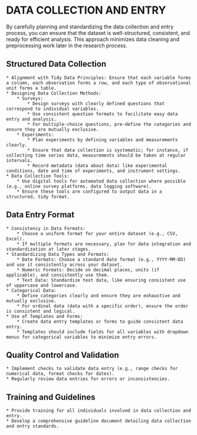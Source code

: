 # DATA COLLECTION AND ENTRY

By carefully planning and standardizing the data collection and entry process, you can ensure that the dataset is well-structured, consistent, and ready for efficient analysis. This approach minimizes data cleaning and preprocessing work later in the research process.

## Structured Data Collection

    * Alignment with Tidy Data Principles: Ensure that each variable forms a column, each observation forms a row, and each type of observational unit forms a table.
    * Designing Data Collection Methods:
        * Surveys:
            * Design surveys with clearly defined questions that correspond to individual variables.
            * Use consistent question formats to facilitate easy data entry and analysis.
            * For multiple-choice questions, pre-define the categories and ensure they are mutually exclusive.
        * Experiments:
            * Plan experiments by defining variables and measurements clearly.
            * Ensure that data collection is systematic; for instance, if collecting time series data, measurements should be taken at regular intervals.
            * Record metadata (data about data) like experimental conditions, date and time of experiments, and instrument settings.
    * Data Collection Tools:
        * Use digital tools for automated data collection where possible (e.g., online survey platforms, data logging software).
        * Ensure these tools are configured to output data in a structured, tidy format.

## Data Entry Format

    * Consistency in Data Formats:
        * Choose a uniform format for your entire dataset (e.g., CSV, Excel).
        * If multiple formats are necessary, plan for data integration and standardization at later stages.
    * Standardizing Data Types and Formats:
        * Date Formats: Choose a standard date format (e.g., YYYY-MM-DD) and use it consistently across your dataset.
        * Numeric Formats: Decide on decimal places, units (if applicable), and consistently use them.
        * Text Data: Standardize text data, like ensuring consistent use of uppercase and lowercase.
    * Categorical Data:
        * Define categories clearly and ensure they are exhaustive and mutually exclusive.
        * For ordinal data (data with a specific order), ensure the order is consistent and logical.
    * Use of Templates and Forms:
        * Create data entry templates or forms to guide consistent data entry.
        * Templates should include fields for all variables with dropdown menus for categorical variables to minimize entry errors.

## Quality Control and Validation

    * Implement checks to validate data entry (e.g., range checks for numerical data, format checks for dates).
    * Regularly review data entries for errors or inconsistencies.

## Training and Guidelines

    * Provide training for all individuals involved in data collection and entry.
    * Develop a comprehensive guideline document detailing data collection and entry standards.

